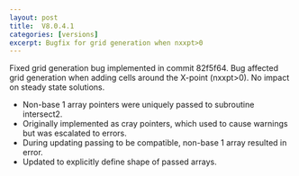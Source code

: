 ```yaml
---
layout: post
title:  V8.0.4.1
categories: [versions]
excerpt: Bugfix for grid generation when nxxpt>0
---
```


Fixed grid generation bug implemented in commit 82f5f64. 
Bug affected grid generation when adding cells around the X-point (nxxpt>0).
No impact on steady state solutions.

- Non-base 1 array pointers were uniquely passed to subroutine intersect2. 
- Originally implemented as cray pointers, which used to cause warnings but was escalated to errors. 
- During updating passing to be compatible, non-base 1 array resulted in error. 
- Updated to explicitly define shape of passed arrays.
